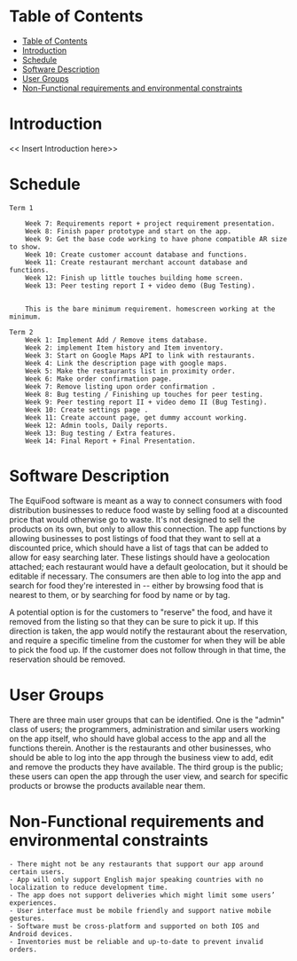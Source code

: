 # Table of Contents

- [Table of Contents](#table-of-contents)
- [Introduction](#introduction)
- [Schedule](#schedule)
- [Software Description](#software-description)
- [User Groups](#user-groups)
- [Non-Functional requirements and environmental constraints](#non-functional-requirements-and-environmental-constraints)

# Introduction

<< Insert Introduction here>>

# Schedule

    Term 1

        Week 7: Requirements report + project requirement presentation.
        Week 8: Finish paper prototype and start on the app.
        Week 9: Get the base code working to have phone compatible AR size to show.
        Week 10: Create customer account database and functions.
        Week 11: Create restaurant merchant account database and functions.
        Week 12: Finish up little touches building home screen.
        Week 13: Peer testing report I + video demo (Bug Testing).


        This is the bare minimum requirement. homescreen working at the minimum.

    Term 2
        Week 1: Implement Add / Remove items database.
        Week 2: implement Item history and Item inventory.
        Week 3: Start on Google Maps API to link with restaurants.
        Week 4: Link the description page with google maps.
        Week 5: Make the restaurants list in proximity order.
        Week 6: Make order confirmation page.
        Week 7: Remove listing upon order confirmation .
        Week 8: Bug testing / Finishing up touches for peer testing.
        Week 9: Peer testing report II + video demo II (Bug Testing).
        Week 10: Create settings page .
        Week 11: Create account page, get dummy account working.
        Week 12: Admin tools, Daily reports.
        Week 13: Bug testing / Extra features.
        Week 14: Final Report + Final Presentation.


# Software Description

The EquiFood software is meant as a way to connect consumers with food distribution businesses to reduce food waste by selling food at a discounted price that would otherwise go to waste. It's not designed to sell the products on its own, but only to allow this connection. The app functions by allowing businesses to post listings of food that they want to sell at a discounted price, which should have a list of tags that can be added to allow for easy searching later. These listings should have a geolocation attached; each restaurant would have a default geolocation, but it should be editable if necessary. The consumers are then able to log into the app and search for food they're interested in -- either by browsing food that is nearest to them, or by searching for food by name or by tag.

A potential option is for the customers to "reserve" the food, and have it removed from the listing so that they can be sure to pick it up. If this direction is taken, the app would notify the restaurant about the reservation, and require a specific timeline from the customer for when they will be able to pick the food up. If the customer does not follow through in that time, the reservation should be removed.

# User Groups

There are three main user groups that can be identified. One is the "admin" class of users; the programmers, administration and similar users working on the app itself, who should have global access to the app and all the functions therein. Another is the restaurants and other businesses, who should be able to log into the app through the business view to add, edit and remove the products they have available. The third group is the public; these users can open the app through the user view, and search for specific products or browse the products available near them.

# Non-Functional requirements and environmental constraints

    - There might not be any restaurants that support our app around certain users.
    - App will only support English major speaking countries with no localization to reduce development time.
    - The app does not support deliveries which might limit some users’ experiences.
    - User interface must be mobile friendly and support native mobile gestures.
    - Software must be cross-platform and supported on both IOS and Android devices.
    - Inventories must be reliable and up-to-date to prevent invalid orders.